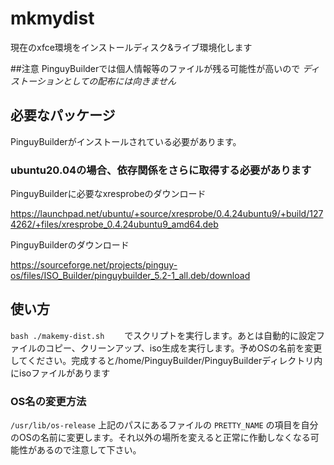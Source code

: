 # mkmydist
現在のxfce環境をインストールディスク&ライブ環境化します

##注意
PinguyBuilderでは個人情報等のファイルが残る可能性が高いので *ディストーションとしての配布には向きません*

## 必要なパッケージ
PinguyBuilderがインストールされている必要があります。　

### ubuntu20.04の場合、依存関係をさらに取得する必要があります
PinguyBuilderに必要なxresprobeのダウンロード

 <https://launchpad.net/ubuntu/+source/xresprobe/0.4.24ubuntu9/+build/1274262/+files/xresprobe_0.4.24ubuntu9_amd64.deb>
 
PinguyBuilderのダウンロード

<https://sourceforge.net/projects/pinguy-os/files/ISO_Builder/pinguybuilder_5.2-1_all.deb/download>


## 使い方
`bash ./makemy-dist.sh`　　
でスクリプトを実行します。あとは自動的に設定ファイルのコピー、クリーンアップ、iso生成を実行します。予めOSの名前を変更してください。完成すると/home/PinguyBuilder/PinguyBuilderディレクトリ内にisoファイルがあります

### OS名の変更方法
`/usr/lib/os-release`
上記のパスにあるファイルの `PRETTY_NAME` の項目を自分のOSの名前に変更します。それ以外の場所を変えると正常に作動しなくなる可能性があるので注意して下さい。
